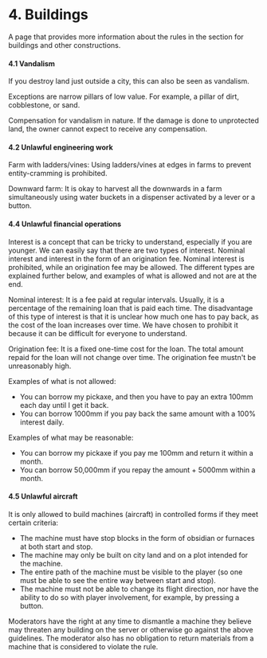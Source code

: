 # 4. Buildings

A page that provides more information about the rules in the section for buildings and other constructions.

#### 4.1 Vandalism

&#x20;If you destroy land just outside a city, this can also be seen as vandalism.

Exceptions are narrow pillars of low value. For example, a pillar of dirt, cobblestone, or sand.

Compensation for vandalism in nature. If the damage is done to unprotected land, the owner cannot expect to receive any compensation.

#### 4.2 Unlawful engineering work

&#x20;Farm with ladders/vines: Using ladders/vines at edges in farms to prevent entity-cramming is prohibited.

Downward farm: It is okay to harvest all the downwards in a farm simultaneously using water buckets in a dispenser activated by a lever or a button.

#### 4.4 Unlawful financial operations

&#x20;Interest is a concept that can be tricky to understand, especially if you are younger. We can easily say that there are two types of interest. Nominal interest and interest in the form of an origination fee. Nominal interest is prohibited, while an origination fee may be allowed. The different types are explained further below, and examples of what is allowed and not are at the end.

Nominal interest: It is a fee paid at regular intervals. Usually, it is a percentage of the remaining loan that is paid each time. The disadvantage of this type of interest is that it is unclear how much one has to pay back, as the cost of the loan increases over time. We have chosen to prohibit it because it can be difficult for everyone to understand.

Origination fee: It is a fixed one-time cost for the loan. The total amount repaid for the loan will not change over time. The origination fee mustn't be unreasonably high.

Examples of what is not allowed:

* You can borrow my pickaxe, and then you have to pay an extra 100mm each day until I get it back.
* You can borrow 1000mm if you pay back the same amount with a 100% interest daily.

Examples of what may be reasonable:

* You can borrow my pickaxe if you pay me 100mm and return it within a month.
* You can borrow 50,000mm if you repay the amount + 5000mm within a month.

#### 4.5 Unlawful aircraft

&#x20;It is only allowed to build machines (aircraft) in controlled forms if they meet certain criteria:

* The machine must have stop blocks in the form of obsidian or furnaces at both start and stop.
* The machine may only be built on city land and on a plot intended for the machine.
* The entire path of the machine must be visible to the player (so one must be able to see the entire way between start and stop).
* The machine must not be able to change its flight direction, nor have the ability to do so with player involvement, for example, by pressing a button.

Moderators have the right at any time to dismantle a machine they believe may threaten any building on the server or otherwise go against the above guidelines. The moderator also has no obligation to return materials from a machine that is considered to violate the rule.
